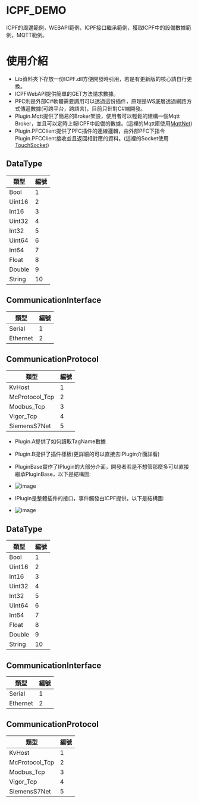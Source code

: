 # ICPF_DEMO
ICPF的周邊範例，WEBAPI範例，ICPF接口繼承範例，獲取ICPF中的設備數據範例，MQTT範例。

# 使用介紹
- Lib資料夾下存放一份ICPF.dll方便開發時引用，若是有更新版的核心請自行更換。
- ICPFWebAPI提供簡單的GET方法請求數據。
- PFC則是外部C#軟體需要調用可以透過這份插件，原理是WS底層透過網路方式傳遞數據(可跨平台，跨語言)，目前只針對C#端開發。
- Plugin.Mqtt提供了簡易的Broker架設，使用者可以輕鬆的建構一個Mqtt Broker，並且可以定時上報ICPF中設備的數據。(這裡的Mqtt庫使用[MqttNet](https://github.com/dotnet/MQTTnet))
- Plugin.PFCClient提供了PFC插件的連線邏輯，由外部PFC下指令Plugin.PFCClient接收並且返回相對應的資料。(這裡的Socket使用[TouchSocket](https://github.com/RRQM/TouchSocket))
## DataType
| 類型   | 編號 |
| ------ | ---- |
| Bool   | 1    |
| Uint16 | 2    |
| Int16  | 3    |
| Uint32 | 4    |
| Int32  | 5    |
| Uint64 | 6    |
| Int64  | 7    |
| Float  | 8    |
| Double | 9    |
| String | 10   |

## CommunicationInterface

| 類型     | 編號 |
| -------- | ---- |
| Serial   | 1    |
| Ethernet | 2    |

## CommunicationProtocol
| 類型           | 編號 |
| -------------- | ---- |
| KvHost         | 1    |
| McProtocol_Tcp | 2    |
| Modbus_Tcp     | 3    |
| Vigor_Tcp      | 4    |
| SiemensS7Net   | 5    |))
- Plugin.A提供了如何讀取TagName數據
- Plugin.B提供了插件樣板(更詳細的可以直接去IPlugin介面詳看)

- PluginBase實作了IPlugin的大部分介面，開發者若是不想管那麼多可以直接繼承PluginBase，以下是結構圖:
- ![image](https://github.com/godchadigo/ICPF_DEMO/assets/19208239/598f112b-ef6b-409f-a64e-c238aa9bdb20)
- IPlugin是整體插件的接口，事件觸發由ICPF提供，以下是結構圖:
- ![image](https://github.com/godchadigo/ICPF_DEMO/assets/19208239/146696fe-a842-4ac5-8385-67e7f601ea16)



## DataType
| 類型   | 編號 |
| ------ | ---- |
| Bool   | 1    |
| Uint16 | 2    |
| Int16  | 3    |
| Uint32 | 4    |
| Int32  | 5    |
| Uint64 | 6    |
| Int64  | 7    |
| Float  | 8    |
| Double | 9    |
| String | 10   |

## CommunicationInterface

| 類型     | 編號 |
| -------- | ---- |
| Serial   | 1    |
| Ethernet | 2    |

## CommunicationProtocol
| 類型           | 編號 |
| -------------- | ---- |
| KvHost         | 1    |
| McProtocol_Tcp | 2    |
| Modbus_Tcp     | 3    |
| Vigor_Tcp      | 4    |
| SiemensS7Net   | 5    |
